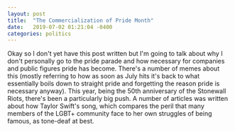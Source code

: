 ```yaml
---
layout: post
title:  "The Commercialization of Pride Month"
date:   2019-07-02 01:21:04 -0400
categories: politics
---
```


Okay so I don't yet have this post written but I'm going to talk about why I don't
personally go to the pride parade and how necessary for companies and public figures
pride has become. There's a number of memes about this (mostly referring to how as soon
as July hits it's back to what essentially boils down to straight pride and forgetting
the reason pride is necessary anyway). This year, being the 50th anniversary of the
Stonewall Riots, there's been a particularly big push. A number of articles was written
about how Taylor Swift's song, which compares the peril that many members of the LGBT+
community face to her own struggles of being famous, as tone-deaf at best.

